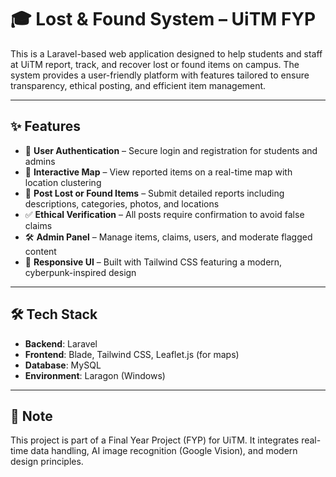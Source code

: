 # 🎓 Lost & Found System – UiTM FYP

This is a Laravel-based web application designed to help students and staff at UiTM report, track, and recover lost or found items on campus. The system provides a user-friendly platform with features tailored to ensure transparency, ethical posting, and efficient item management.

---

## ✨ Features

- 🔐 **User Authentication** – Secure login and registration for students and admins  
- 📍 **Interactive Map** – View reported items on a real-time map with location clustering  
- 🧾 **Post Lost or Found Items** – Submit detailed reports including descriptions, categories, photos, and locations  
- ✅ **Ethical Verification** – All posts require confirmation to avoid false claims  
- 🛠️ **Admin Panel** – Manage items, claims, users, and moderate flagged content  
- 💬 **Responsive UI** – Built with Tailwind CSS featuring a modern, cyberpunk-inspired design  

---

## 🛠️ Tech Stack

- **Backend**: Laravel  
- **Frontend**: Blade, Tailwind CSS, Leaflet.js (for maps)  
- **Database**: MySQL  
- **Environment**: Laragon (Windows)

---

## 📌 Note

This project is part of a Final Year Project (FYP) for UiTM. It integrates real-time data handling, AI image recognition (Google Vision), and modern design principles.

